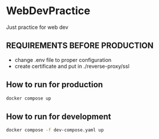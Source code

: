 # WebDevPractice
Just practice for web dev


## REQUIREMENTS BEFORE PRODUCTION
- change .env file to proper configuration
- create certificate and put in ./reverse-proxy/ssl

## How to run for production
```bash
docker compose up
```

## How to run for development
```bash
docker compose -f dev-compose.yaml up
```
